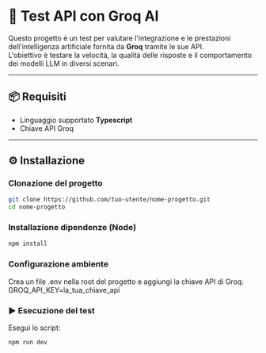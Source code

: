 # 🧪 Test API con Groq AI

Questo progetto è un test per valutare l'integrazione e le prestazioni dell'intelligenza artificiale fornita da **Groq** tramite le sue API.  
L'obiettivo è testare la velocità, la qualità delle risposte e il comportamento dei modelli LLM in diversi scenari.

---

## 📦 Requisiti

- Linguaggio supportato **Typescript**
- Chiave API Groq

---

## ⚙️ Installazione

### Clonazione del progetto

```bash
git clone https://github.com/tuo-utente/nome-progetto.git
cd nome-progetto
```

### Installazione dipendenze (Node)
```bash
npm install
```

### Configurazione ambiente
Crea un file .env nella root del progetto e aggiungi la chiave API di Groq:
GROQ_API_KEY=la_tua_chiave_api

### ▶️ Esecuzione del test
Esegui lo script:
```bash
npm run dev
```
